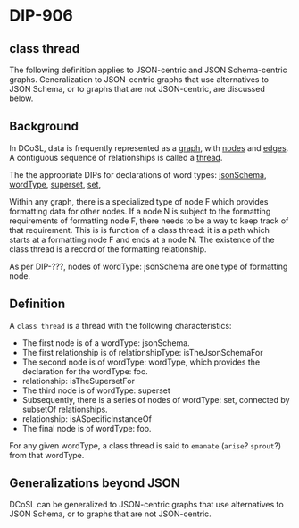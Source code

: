 DIP-906
======

class thread
------------------------------

The following definition applies to JSON-centric and JSON Schema-centric graphs. Generalization to JSON-centric graphs that use alternatives to JSON Schema, or to graphs that are not JSON-centric, are discussed below.

## Background

In DCoSL, data is frequently represented as a [graph](../../glossary/graph.md), with [nodes](../../glossary/node.md) and [edges](../../glossary/relationship.md). A contiguous sequence of relationships is called a [thread](../../glossary/thread.md). 

The the appropriate DIPs for declarations of word types: [jsonSchema](../../glossary/jsonSchema.md), [wordType](../../glossary/wordType.md), [superset](../../glossary/superset.md), [set](../../glossary/set.md),

Within any graph, there is a specialized type of node F which provides formatting data for other nodes. If a node N is subject to the formatting requirements of formatting node F, there needs to be a way to keep track of that requirement. This is is function of a class thread: it is a path which starts at a formatting node F and ends at a node N. The existence of the class thread is a record of the formatting relationship.

As per DIP-???, nodes of wordType: jsonSchema are one type of formatting node.

## Definition

A `class thread` is a thread with the following characteristics:

- The first node is of a wordType: jsonSchema.
- The first relationship is of relationshipType: isTheJsonSchemaFor
- The second node is of wordType: wordType, which provides the declaration for the wordType: foo.
- relationship: isTheSupersetFor
- The third node is of wordType: superset
- Subsequently, there is a series of nodes of wordType: set, connected by subsetOf relationships.
- relationship: isASpecificInstanceOf
- The final node is of wordType: foo.

For any given wordType, a class thread is said to `emanate` (`arise`? `sprout`?) from that wordType.

## Generalizations beyond JSON

DCoSL can be generalized to JSON-centric graphs that use alternatives to JSON Schema, or to graphs that are not JSON-centric.

